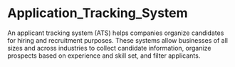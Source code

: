 # Application_Tracking_System
An applicant tracking system (ATS) helps companies organize candidates for hiring and recruitment purposes. These systems allow businesses of all sizes and across industries to collect candidate information, organize prospects based on experience and skill set, and filter applicants.
